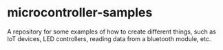 # microcontroller-samples
A repository for some examples of how to create different things, such as IoT devices, LED controllers, reading data from a bluetooth module, etc.

